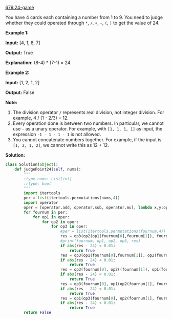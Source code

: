 [679.24-game](https://leetcode.com/problems/24-game/)  

You have 4 cards each containing a number from 1 to 9. You need to judge whether they could operated through `*`, `/`, `+`, `-`, `(`, `)` to get the value of 24.

**Example 1:**  

  
**Input:** \[4, 1, 8, 7\]
  
**Output:** True
  
**Explanation:** (8-4) \* (7-1) = 24
  

**Example 2:**  

  
**Input:** \[1, 2, 1, 2\]
  
**Output:** False
  

**Note:**  

1.  The division operator `/` represents real division, not integer division. For example, 4 / (1 - 2/3) = 12.
2.  Every operation done is between two numbers. In particular, we cannot use `-` as a unary operator. For example, with `[1, 1, 1, 1]` as input, the expression `-1 - 1 - 1 - 1` is not allowed.
3.  You cannot concatenate numbers together. For example, if the input is `[1, 2, 1, 2]`, we cannot write this as 12 + 12.  



**Solution:**  

```python
class Solution(object):
    def judgePoint24(self, nums):
        """
        :type nums: List[int]
        :rtype: bool
        """
        import itertools
        per = list(itertools.permutations(nums,4))
        import operator
        oper = [operator.add, operator.sub, operator.mul, lambda x,y:operator.truediv(x, y or 0.000001), lambda x,y: operator.sub(y,x), lambda x,y: operator.truediv(y,x or 0.000001)]
        for fournum in per:
            for op1 in oper:
                for op2 in oper:
                    for op3 in oper:
                        #per = list(itertools.permutations(fournum,4))
                        res = op3(op2(op1(fournum[0],fournum[1]), fournum[2]), fournum[3]) # 1 2 3 4
                        #print(fournum, op1, op2, op3, res)
                        if abs(res - 24) < 0.01:
                            return True
                        res = op3(op1(fournum[0],fournum[1]), op2(fournum[2], fournum[3])) # (1 2) ( 3 4)
                        if abs(res - 24) < 0.01:
                            return True
                        res = op3(fournum[0], op2((fournum[1]), op1(fournum[2], fournum[3]))) #( 4 (3 (1 2) )
                        if abs(res - 24) < 0.01:
                            return True
                        res = op3(fournum[0], op1(op2(fournum[1], fournum[2]), fournum[3]))  # ( 4 ( (1 2) 3) )
                        if abs(res - 24) < 0.01:
                            return True
                        res = op1(op3(fournum[0], op2(fournum[1], fournum[2])), fournum[3])  # ( 4 (1 2))  3) 
                        if abs(res - 24) < 0.01:
                            return True
        return False
```
      
